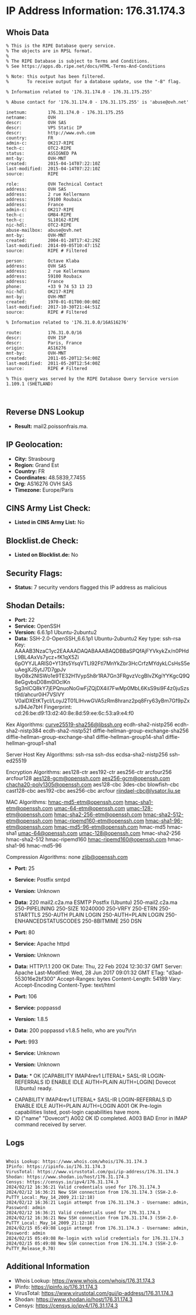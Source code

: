 # IP Address Information: 176.31.174.3

## Whois Data
```
% This is the RIPE Database query service.
% The objects are in RPSL format.
%
% The RIPE Database is subject to Terms and Conditions.
% See https://apps.db.ripe.net/docs/HTML-Terms-And-Conditions

% Note: this output has been filtered.
%       To receive output for a database update, use the "-B" flag.

% Information related to '176.31.174.0 - 176.31.175.255'

% Abuse contact for '176.31.174.0 - 176.31.175.255' is 'abuse@ovh.net'

inetnum:        176.31.174.0 - 176.31.175.255
netname:        OVH
descr:          OVH SAS
descr:          VPS Static IP
descr:          http://www.ovh.com
country:        FR
admin-c:        OK217-RIPE
tech-c:         OTC2-RIPE
status:         ASSIGNED PA
mnt-by:         OVH-MNT
created:        2015-04-14T07:22:10Z
last-modified:  2015-04-14T07:22:10Z
source:         RIPE

role:           OVH Technical Contact
address:        OVH SAS
address:        2 rue Kellermann
address:        59100 Roubaix
address:        France
admin-c:        OK217-RIPE
tech-c:         GM84-RIPE
tech-c:         SL10162-RIPE
nic-hdl:        OTC2-RIPE
abuse-mailbox:  abuse@ovh.net
mnt-by:         OVH-MNT
created:        2004-01-28T17:42:29Z
last-modified:  2014-09-05T10:47:15Z
source:         RIPE # Filtered

person:         Octave Klaba
address:        OVH SAS
address:        2 rue Kellermann
address:        59100 Roubaix
address:        France
phone:          +33 9 74 53 13 23
nic-hdl:        OK217-RIPE
mnt-by:         OVH-MNT
created:        1970-01-01T00:00:00Z
last-modified:  2017-10-30T21:44:51Z
source:         RIPE # Filtered

% Information related to '176.31.0.0/16AS16276'

route:          176.31.0.0/16
descr:          OVH ISP
descr:          Paris, France
origin:         AS16276
mnt-by:         OVH-MNT
created:        2011-05-20T12:54:00Z
last-modified:  2011-05-20T12:54:00Z
source:         RIPE # Filtered

% This query was served by the RIPE Database Query Service version 1.109.1 (SHETLAND)



```
## Reverse DNS Lookup
- **Result:** mail2.poissonfrais.ma.

## IP Geolocation:
- **City:** Strasbourg
- **Region:** Grand Est
- **Country:** FR
- **Coordinates:** 48.5839,7.7455
- **Org:** AS16276 OVH SAS
- **Timezone:** Europe/Paris

## CINS Army List Check:
- **Listed in CINS Army List:** 
No

## Blocklist.de Check:
- **Listed on Blocklist.de:** 
No

## Security Flags:
- **Status:** 7 security vendors flagged this IP address as malicious

## Shodan Details:
- **Port:** 22
- **Service:** OpenSSH
- **Version:** 6.6.1p1 Ubuntu-2ubuntu2
- **Data:** SSH-2.0-OpenSSH_6.6.1p1 Ubuntu-2ubuntu2
Key type: ssh-rsa
Key: AAAAB3NzaC1yc2EAAAADAQABAAABAQDBBaSPQfAjFYVkykZx/n0PHdL9BL4AxVs7ycz+fK1qX5Zi
6pOYYJLARIS0+Y13fs5YsqVTLI92Ftl7MnYkZbr3HcCrfzMYdykLCsHsS5euAegXJSytJ7D7gpJv
lby08x2NISWo1e9TE32H1VypSh8r1RA7Gn3FRgvzVcgBIvZKgiYYKgcQ9Q8eGgvbsD08m0lOcIKn
Sg3nlCQ8kY7jEPQnuoNoGwFjZQjDX4iI7FwMp0MbL6KsS9si9F4z0juSzst9d/ahcur0iH7VSlVY
V0aIDXEtKTycI/LoyJ2T01LIHvwGVA5zRm8hranz2pq8Fry63yBm7Gf9pZxsJ94Je7bH
Fingerprint: cd:26:be:d9:13:d2:40:8e:8d:59:ee:6c:53:a9:e4:f0

Kex Algorithms:
	curve25519-sha256@libssh.org
	ecdh-sha2-nistp256
	ecdh-sha2-nistp384
	ecdh-sha2-nistp521
	diffie-hellman-group-exchange-sha256
	diffie-hellman-group-exchange-sha1
	diffie-hellman-group14-sha1
	diffie-hellman-group1-sha1

Server Host Key Algorithms:
	ssh-rsa
	ssh-dss
	ecdsa-sha2-nistp256
	ssh-ed25519

Encryption Algorithms:
	aes128-ctr
	aes192-ctr
	aes256-ctr
	arcfour256
	arcfour128
	aes128-gcm@openssh.com
	aes256-gcm@openssh.com
	chacha20-poly1305@openssh.com
	aes128-cbc
	3des-cbc
	blowfish-cbc
	cast128-cbc
	aes192-cbc
	aes256-cbc
	arcfour
	rijndael-cbc@lysator.liu.se

MAC Algorithms:
	hmac-md5-etm@openssh.com
	hmac-sha1-etm@openssh.com
	umac-64-etm@openssh.com
	umac-128-etm@openssh.com
	hmac-sha2-256-etm@openssh.com
	hmac-sha2-512-etm@openssh.com
	hmac-ripemd160-etm@openssh.com
	hmac-sha1-96-etm@openssh.com
	hmac-md5-96-etm@openssh.com
	hmac-md5
	hmac-sha1
	umac-64@openssh.com
	umac-128@openssh.com
	hmac-sha2-256
	hmac-sha2-512
	hmac-ripemd160
	hmac-ripemd160@openssh.com
	hmac-sha1-96
	hmac-md5-96

Compression Algorithms:
	none
	zlib@openssh.com


- **Port:** 25
- **Service:** Postfix smtpd
- **Version:** Unknown
- **Data:** 220 mail2.c2a.ma ESMTP Postfix (Ubuntu)
250-mail2.c2a.ma
250-PIPELINING
250-SIZE 10240000
250-VRFY
250-ETRN
250-STARTTLS
250-AUTH PLAIN LOGIN
250-AUTH=PLAIN LOGIN
250-ENHANCEDSTATUSCODES
250-8BITMIME
250 DSN


- **Port:** 80
- **Service:** Apache httpd
- **Version:** Unknown
- **Data:** HTTP/1.1 200 OK
Date: Thu, 22 Feb 2024 12:30:37 GMT
Server: Apache
Last-Modified: Wed, 28 Jun 2017 09:01:32 GMT
ETag: "d3ad-553016e2bf300"
Accept-Ranges: bytes
Content-Length: 54189
Vary: Accept-Encoding
Content-Type: text/html



- **Port:** 106
- **Service:** poppassd
- **Version:** 1.8.5
- **Data:** 200 poppassd v1.8.5 hello, who are you?\r\n

- **Port:** 993
- **Service:** Unknown
- **Version:** Unknown
- **Data:** * OK [CAPABILITY IMAP4rev1 LITERAL+ SASL-IR LOGIN-REFERRALS ID ENABLE IDLE AUTH=PLAIN AUTH=LOGIN] Dovecot (Ubuntu) ready.
* CAPABILITY IMAP4rev1 LITERAL+ SASL-IR LOGIN-REFERRALS ID ENABLE IDLE AUTH=PLAIN AUTH=LOGIN
A001 OK Pre-login capabilities listed, post-login capabilities have more.
* ID ("name" "Dovecot")
A002 OK ID completed.
A003 BAD Error in IMAP command received by server.


## Logs
```

Whois Lookup: https://www.whois.com/whois/176.31.174.3
IPinfo: https://ipinfo.io/176.31.174.3
VirusTotal: https://www.virustotal.com/gui/ip-address/176.31.174.3
Shodan: https://www.shodan.io/host/176.31.174.3
Censys: https://censys.io/ipv4/176.31.174.3
2024/02/12 16:36:21 Valid credentials used for 176.31.174.3
2024/02/12 16:36:21 New SSH connection from 176.31.174.3 (SSH-2.0-PuTTY_Local:_May_14_2009_21:12:18)
2024/02/12 16:36:21 Login attempt from 176.31.174.3 - Username: admin, Password: admin
2024/02/12 16:36:21 Valid credentials used for 176.31.174.3
2024/02/12 16:36:21 New SSH connection from 176.31.174.3 (SSH-2.0-PuTTY_Local:_May_14_2009_21:12:18)
2024/02/15 05:49:08 Login attempt from 176.31.174.3 - Username: admin, Password: admin
2024/02/15 05:49:08 Re-login with valid credentials for 176.31.174.3
2024/02/15 05:49:08 New SSH connection from 176.31.174.3 (SSH-2.0-PuTTY_Release_0.70)

```
## Additional Information
- Whois Lookup: https://www.whois.com/whois/176.31.174.3
- IPinfo: https://ipinfo.io/176.31.174.3
- VirusTotal: https://www.virustotal.com/gui/ip-address/176.31.174.3
- Shodan: https://www.shodan.io/host/176.31.174.3
- Censys: https://censys.io/ipv4/176.31.174.3

